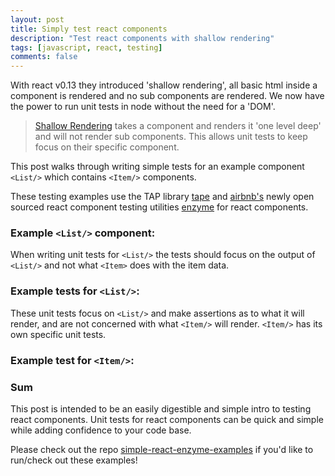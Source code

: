 ```yaml
---
layout: post
title: Simply test react components
description: "Test react components with shallow rendering"
tags: [javascript, react, testing]
comments: false
---
```


With react v0.13 they introduced 'shallow rendering', all basic html inside a component is rendered and no sub components are rendered. We now have the power to run unit tests in node without the need for a 'DOM'.

> [Shallow Rendering](https://facebook.github.io/react/docs/test-utils.html#shallow-rendering) takes a component and renders it 'one level deep' and will not render sub components. This allows unit tests to keep focus on their specific component.

This post walks through writing simple tests for an example component `<List/>` which contains `<Item/>` components.

These testing examples use the TAP library [tape](https://github.com/substack/tape) and [airbnb's](http://nerds.airbnb.com/) newly open sourced react component testing utilities [enzyme](https://github.com/airbnb/enzyme) for react components.

### Example `<List/>` component:
<script src="https://gist.github.com/hartzis/b1ed6d811e6948b293b9.js"></script>

When writing unit tests for `<List/>` the tests should focus on the output of `<List/>` and not what `<Item>` does with the item data.

### Example tests for `<List/>`:
<script src="https://gist.github.com/hartzis/d9c5f448eecdf3475d48.js"></script>

These unit tests focus on `<List/>` and make assertions as to what it will render, and are not concerned with what `<Item/>` will render. `<Item/>` has its own specific unit tests.

### Example test for `<Item/>`:
<script src="https://gist.github.com/hartzis/e5f889cc4b0c75849ba8.js"></script>

### Sum

This post is intended to be an easily digestible and simple intro to testing react components. Unit tests for react components can be quick and simple while adding confidence to your code base.

Please check out the repo [simple-react-enzyme-examples](https://github.com/hartzis/simple-react-enzyme-examples) if you'd like to run/check out these examples!
